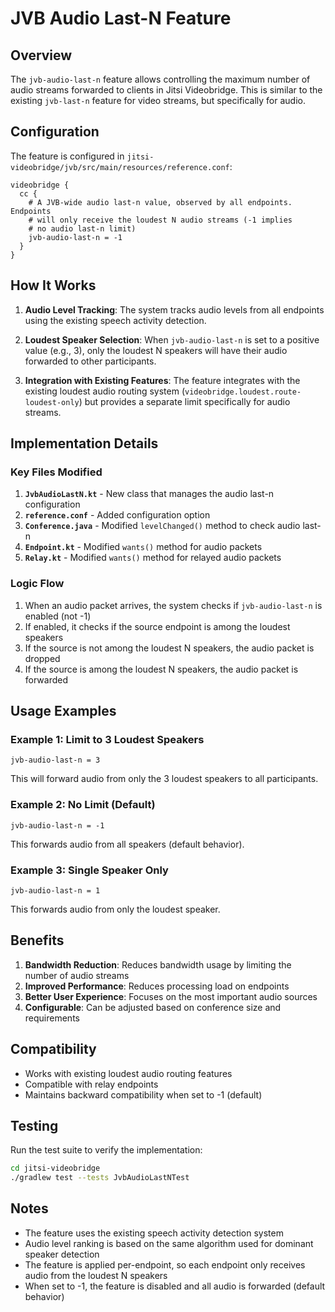 # JVB Audio Last-N Feature

## Overview

The `jvb-audio-last-n` feature allows controlling the maximum number of audio streams forwarded to clients in Jitsi Videobridge. This is similar to the existing `jvb-last-n` feature for video streams, but specifically for audio.

## Configuration

The feature is configured in `jitsi-videobridge/jvb/src/main/resources/reference.conf`:

```hocon
videobridge {
  cc {
    # A JVB-wide audio last-n value, observed by all endpoints.  Endpoints
    # will only receive the loudest N audio streams (-1 implies
    # no audio last-n limit)
    jvb-audio-last-n = -1
  }
}
```

## How It Works

1. **Audio Level Tracking**: The system tracks audio levels from all endpoints using the existing speech activity detection.

2. **Loudest Speaker Selection**: When `jvb-audio-last-n` is set to a positive value (e.g., 3), only the loudest N speakers will have their audio forwarded to other participants.

3. **Integration with Existing Features**: The feature integrates with the existing loudest audio routing system (`videobridge.loudest.route-loudest-only`) but provides a separate limit specifically for audio streams.

## Implementation Details

### Key Files Modified

1. **`JvbAudioLastN.kt`** - New class that manages the audio last-n configuration
2. **`reference.conf`** - Added configuration option
3. **`Conference.java`** - Modified `levelChanged()` method to check audio last-n
4. **`Endpoint.kt`** - Modified `wants()` method for audio packets
5. **`Relay.kt`** - Modified `wants()` method for relayed audio packets

### Logic Flow

1. When an audio packet arrives, the system checks if `jvb-audio-last-n` is enabled (not -1)
2. If enabled, it checks if the source endpoint is among the loudest speakers
3. If the source is not among the loudest N speakers, the audio packet is dropped
4. If the source is among the loudest N speakers, the audio packet is forwarded

## Usage Examples

### Example 1: Limit to 3 Loudest Speakers
```hocon
jvb-audio-last-n = 3
```
This will forward audio from only the 3 loudest speakers to all participants.

### Example 2: No Limit (Default)
```hocon
jvb-audio-last-n = -1
```
This forwards audio from all speakers (default behavior).

### Example 3: Single Speaker Only
```hocon
jvb-audio-last-n = 1
```
This forwards audio from only the loudest speaker.

## Benefits

1. **Bandwidth Reduction**: Reduces bandwidth usage by limiting the number of audio streams
2. **Improved Performance**: Reduces processing load on endpoints
3. **Better User Experience**: Focuses on the most important audio sources
4. **Configurable**: Can be adjusted based on conference size and requirements

## Compatibility

- Works with existing loudest audio routing features
- Compatible with relay endpoints
- Maintains backward compatibility when set to -1 (default)

## Testing

Run the test suite to verify the implementation:

```bash
cd jitsi-videobridge
./gradlew test --tests JvbAudioLastNTest
```

## Notes

- The feature uses the existing speech activity detection system
- Audio level ranking is based on the same algorithm used for dominant speaker detection
- The feature is applied per-endpoint, so each endpoint only receives audio from the loudest N speakers
- When set to -1, the feature is disabled and all audio is forwarded (default behavior) 